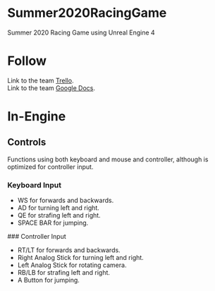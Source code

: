 # Summer2020RacingGame
Summer 2020 Racing Game using Unreal Engine 4

# Follow
Link to the team [Trello](https://trello.com/b/o6U4qGaw/production-board).
<br>Link to the team [Google Docs](https://drive.google.com/drive/folders/17BtU1I46veKyfZojWxa2p882M6ybbNQ-).

# In-Engine
## Controls
Functions using both keyboard and mouse and controller, although is optimized for controller input.
### Keyboard Input
<ul>
  <li>WS for forwards and backwards.</li>
  <li>AD for turning left and right.</li>
  <li>QE for strafing left and right.</li>
  <li>SPACE BAR for jumping.</li>
</ul>
###  Controller Input
<ul>
  <li>RT/LT for forwards and backwards.</li>
  <li>Right Analog Stick for turning left and right.</li>
  <li>Left Analog Stick for rotating camera.</li>
  <li>RB/LB for strafing left and right.</li>
  <li>A Button for jumping.</li>
</ul>
